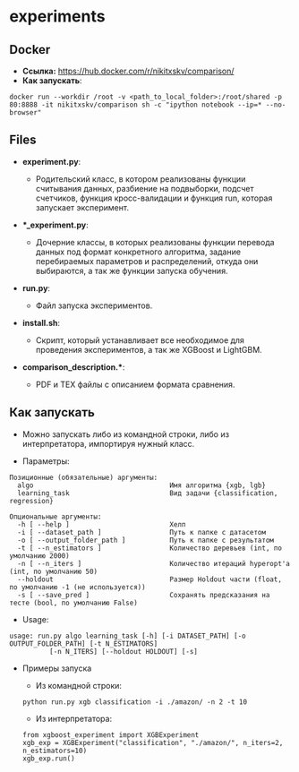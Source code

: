 # experiments

## Docker

* __Ссылка:__ https://hub.docker.com/r/nikitxskv/comparison/
* __Как запускать__:

```
docker run --workdir /root -v <path_to_local_folder>:/root/shared -p 80:8888 -it nikitxskv/comparison sh -c "ipython notebook --ip=* --no-browser"
```

## Files

* __experiment.py__:
    * Родительский класс, в котором реализованы функции считывания данных, разбиение на подвыборки, подсчет счетчиков, функция кросс-валидации и функция run, которая запускает эксперимент.

* __\*\_experiment.py__:
    * Дочерние классы, в которых реализованы функции перевода данных под формат конкретного алгоритма, задание перебираемых параметров и распределений, откуда они выбираются, а так же функции запуска обучения.

* __run.py__:
    * Файл запуска экспериментов.

* __install.sh__:
    * Скрипт, который устанавливает все необходимое для проведения экспериментов, а так же XGBoost и LightGBM.

* __comparison_description.\*__:
    * PDF и TEX файлы с описанием формата сравнения.

## Как запускать

* Можно запускать либо из командной строки, либо из интерпретатора, импортируя нужный класс.

* Параметры:
```
Позиционные (обязательные) аргументы:
  algo                                  Имя алгоритма {xgb, lgb}
  learning_task                         Вид задачи {classification, regression}

Опциональные аргументы:
  -h [ --help ]                         Хелп
  -i [ --dataset_path ]                 Путь к папке с датасетом
  -o [ --output_folder_path ]           Путь к папке с результатом
  -t [ --n_estimators ]                 Количество деревьев (int, по умолчанию 2000)
  -n [ --n_iters ]                      Количество итераций hyperopt'a (int, по умолчанию 50)
  --holdout                             Размер Holdout части (float, по умолчанию -1 (не используется))
  -s [ --save_pred ]                    Сохранять предсказания на тесте (bool, по умолчанию False)
```

* Usage:
```
usage: run.py algo learning_task [-h] [-i DATASET_PATH] [-o OUTPUT_FOLDER_PATH] [-t N_ESTIMATORS]
          [-n N_ITERS] [--holdout HOLDOUT] [-s]
```

* Примеры запуска
    * Из командной строки:
    ```
    python run.py xgb classification -i ./amazon/ -n 2 -t 10
    ```

    * Из интерпретатора:
    ```
    from xgboost_experiment import XGBExperiment
    xgb_exp = XGBExperiment("classification", "./amazon/", n_iters=2, n_estimators=10)
    xgb_exp.run()
    ```

